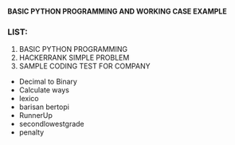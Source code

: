 #### BASIC PYTHON PROGRAMMING AND WORKING CASE EXAMPLE
### LIST:
1. BASIC PYTHON PROGRAMMING
2. HACKERRANK SIMPLE PROBLEM
3. SAMPLE CODING TEST FOR COMPANY
  - Decimal to Binary
  - Calculate ways
  - lexico
  - barisan bertopi
  - RunnerUp
  - secondlowestgrade
  - penalty
